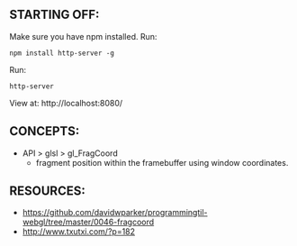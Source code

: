 ## STARTING OFF:

Make sure you have npm installed.
Run:
```
npm install http-server -g
```

Run:
```
http-server
```

View at: http://localhost:8080/

## CONCEPTS:

* API > glsl > gl_FragCoord
  * fragment position within the framebuffer using window coordinates.

## RESOURCES:

* https://github.com/davidwparker/programmingtil-webgl/tree/master/0046-fragcoord
* http://www.txutxi.com/?p=182
